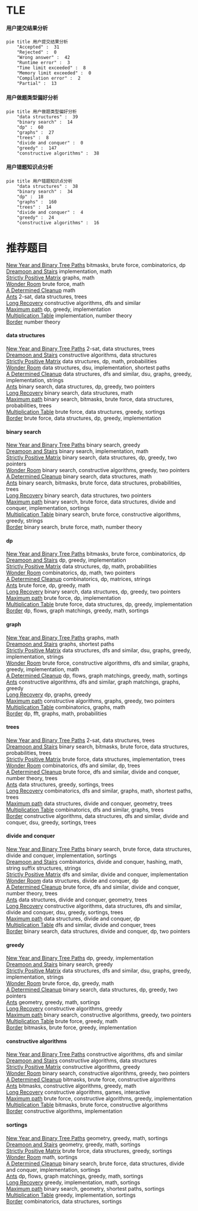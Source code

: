 # TLE
<!-- tabs:start -->
#### **用户提交结果分析**

```mermaid
pie title 用户提交结果分析
    "Accepted" :  31
    "Rejected" :  0
    "Wrong answer" :  42
    "Runtime error" :  3
    "Time limit exceeded" :  8
    "Memory limit exceeded" :  0
    "Compilation error" :  2
    "Partial" :  13
```
#### **用户做题类型偏好分析**

```mermaid
pie title 用户做题类型偏好分析
    "data structures" :  39
    "binary search" :  14
    "dp" :  60
    "graphs" :  27
    "trees" :  8
    "divide and conquer" :  0
    "greedy" :  147
    "constructive algorithms" :  38
```
#### **用户错题知识点分析**

```mermaid
pie title 用户错题知识点分析
    "data structures" :  38
    "binary search" :  34
    "dp" :  18
    "graphs" :  160
    "trees" :  14
    "divide and conquer" :  4
    "greedy" :  24
    "constructive algorithms" :  16
```
<!-- tabs:end -->
# 推荐题目
[New Year and Binary Tree Paths](http://codeforces.com/problemset/problem/750/G)		bitmasks,
                        brute force,
                        combinatorics,
                        dp		  
[Dreamoon and Stairs](http://codeforces.com/problemset/problem/476/A)		implementation,
                        math		  
[Strictly Positive Matrix](https://codeforces.com/contest/403/problem/C)		graphs,
                        math		  
[Wonder Room](http://codeforces.com/problemset/problem/466/B)		brute force,
                        math		  
[A Determined Cleanup](https://codeforces.com/contest/934/problem/D)		math		  
[Ants](https://codeforces.com/contest/318/problem/D)		2-sat,
                        data structures,
                        trees		  
[Long Recovery](http://codeforces.com/problemset/problem/1446/E)		constructive algorithms,
                        dfs and similar		  
[Maximum path](http://codeforces.com/problemset/problem/762/D)		dp,
                        greedy,
                        implementation		  
[Multiplication Table](http://codeforces.com/problemset/problem/577/A)		implementation,
                        number theory		  
[Border](http://codeforces.com/problemset/problem/1010/C)		number theory		  
<!-- tabs:start -->
#### **data structures**
[New Year and Binary Tree Paths](https://codeforces.com/contest/318/problem/D)		2-sat,
                        data structures,
                        trees		  
[Dreamoon and Stairs](http://codeforces.com/problemset/problem/220/B)		constructive algorithms,
                        data structures		  
[Strictly Positive Matrix](http://codeforces.com/problemset/problem/1265/E)		data structures,
                        dp,
                        math,
                        probabilities		  
[Wonder Room](https://codeforces.com/contest/1484/problem/D)		data structures,
                        dsu,
                        implementation,
                        shortest paths		  
[A Determined Cleanup](http://codeforces.com/problemset/problem/1213/F)		data structures,
                        dfs and similar,
                        dsu,
                        graphs,
                        greedy,
                        implementation,
                        strings		  
[Ants](http://codeforces.com/problemset/problem/1492/C)		binary search,
                        data structures,
                        dp,
                        greedy,
                        two pointers		  
[Long Recovery](http://codeforces.com/problemset/problem/1490/G)		binary search,
                        data structures,
                        math		  
[Maximum path](http://codeforces.com/problemset/problem/1479/D)		binary search,
                        bitmasks,
                        brute force,
                        data structures,
                        probabilities,
                        trees		  
[Multiplication Table](http://codeforces.com/problemset/problem/1497/A)		brute force,
                        data structures,
                        greedy,
                        sortings		  
[Border](http://codeforces.com/problemset/problem/1491/C)		brute force,
                        data structures,
                        dp,
                        greedy,
                        implementation		  
#### **binary search**
[New Year and Binary Tree Paths](http://codeforces.com/problemset/problem/1165/F1)		binary search,
                        greedy		  
[Dreamoon and Stairs](http://codeforces.com/problemset/problem/255/D)		binary search,
                        implementation,
                        math		  
[Strictly Positive Matrix](http://codeforces.com/problemset/problem/1492/C)		binary search,
                        data structures,
                        dp,
                        greedy,
                        two pointers		  
[Wonder Room](http://codeforces.com/problemset/problem/1463/D)		binary search,
                        constructive algorithms,
                        greedy,
                        two pointers		  
[A Determined Cleanup](http://codeforces.com/problemset/problem/1490/G)		binary search,
                        data structures,
                        math		  
[Ants](http://codeforces.com/problemset/problem/1479/D)		binary search,
                        bitmasks,
                        brute force,
                        data structures,
                        probabilities,
                        trees		  
[Long Recovery](http://codeforces.com/problemset/problem/1436/E)		binary search,
                        data structures,
                        two pointers		  
[Maximum path](http://codeforces.com/problemset/problem/1461/D)		binary search,
                        brute force,
                        data structures,
                        divide and conquer,
                        implementation,
                        sortings		  
[Multiplication Table](http://codeforces.com/problemset/problem/1493/C)		binary search,
                        brute force,
                        constructive algorithms,
                        greedy,
                        strings		  
[Border](http://codeforces.com/problemset/problem/1487/D)		binary search,
                        brute force,
                        math,
                        number theory		  
#### **dp**
[New Year and Binary Tree Paths](http://codeforces.com/problemset/problem/750/G)		bitmasks,
                        brute force,
                        combinatorics,
                        dp		  
[Dreamoon and Stairs](http://codeforces.com/problemset/problem/762/D)		dp,
                        greedy,
                        implementation		  
[Strictly Positive Matrix](http://codeforces.com/problemset/problem/1265/E)		data structures,
                        dp,
                        math,
                        probabilities		  
[Wonder Room](http://codeforces.com/problemset/problem/1437/F)		combinatorics,
                        dp,
                        math,
                        two pointers		  
[A Determined Cleanup](http://codeforces.com/problemset/problem/506/E)		combinatorics,
                        dp,
                        matrices,
                        strings		  
[Ants](http://codeforces.com/problemset/problem/1478/B)		brute force,
                        dp,
                        greedy,
                        math		  
[Long Recovery](http://codeforces.com/problemset/problem/1492/C)		binary search,
                        data structures,
                        dp,
                        greedy,
                        two pointers		  
[Maximum path](https://codeforces.com/contest/1457/problem/C)		brute force,
                        dp,
                        implementation		  
[Multiplication Table](http://codeforces.com/problemset/problem/1491/C)		brute force,
                        data structures,
                        dp,
                        greedy,
                        implementation		  
[Border](http://codeforces.com/problemset/problem/1437/C)		dp,
                        flows,
                        graph matchings,
                        greedy,
                        math,
                        sortings		  
#### **graph**
[New Year and Binary Tree Paths](https://codeforces.com/contest/403/problem/C)		graphs,
                        math		  
[Dreamoon and Stairs](https://codeforces.com/contest/602/problem/C)		graphs,
                        shortest paths		  
[Strictly Positive Matrix](http://codeforces.com/problemset/problem/1213/F)		data structures,
                        dfs and similar,
                        dsu,
                        graphs,
                        greedy,
                        implementation,
                        strings		  
[Wonder Room](http://codeforces.com/problemset/problem/1487/C)		brute force,
                        constructive algorithms,
                        dfs and similar,
                        graphs,
                        greedy,
                        implementation,
                        math		  
[A Determined Cleanup](http://codeforces.com/problemset/problem/1437/C)		dp,
                        flows,
                        graph matchings,
                        greedy,
                        math,
                        sortings		  
[Ants](http://codeforces.com/problemset/problem/1470/D)		constructive algorithms,
                        dfs and similar,
                        graph matchings,
                        graphs,
                        greedy		  
[Long Recovery](http://codeforces.com/problemset/problem/1476/C)		dp,
                        graphs,
                        greedy		  
[Maximum path](http://codeforces.com/problemset/problem/1304/D)		constructive algorithms,
                        graphs,
                        greedy,
                        two pointers		  
[Multiplication Table](http://codeforces.com/problemset/problem/1475/C)		combinatorics,
                        graphs,
                        math		  
[Border](http://codeforces.com/problemset/problem/553/E)		dp,
                        fft,
                        graphs,
                        math,
                        probabilities		  
#### **trees**
[New Year and Binary Tree Paths](https://codeforces.com/contest/318/problem/D)		2-sat,
                        data structures,
                        trees		  
[Dreamoon and Stairs](http://codeforces.com/problemset/problem/1479/D)		binary search,
                        bitmasks,
                        brute force,
                        data structures,
                        probabilities,
                        trees		  
[Strictly Positive Matrix](http://codeforces.com/problemset/problem/1511/C)		brute force,
                        data structures,
                        implementation,
                        trees		  
[Wonder Room](http://codeforces.com/problemset/problem/1499/F)		combinatorics,
                        dfs and similar,
                        dp,
                        trees		  
[A Determined Cleanup](http://codeforces.com/problemset/problem/1491/E)		brute force,
                        dfs and similar,
                        divide and conquer,
                        number theory,
                        trees		  
[Ants](http://codeforces.com/problemset/problem/1466/D)		data structures,
                        greedy,
                        sortings,
                        trees		  
[Long Recovery](http://codeforces.com/problemset/problem/1495/D)		combinatorics,
                        dfs and similar,
                        graphs,
                        math,
                        shortest paths,
                        trees		  
[Maximum path](http://codeforces.com/problemset/problem/1303/G)		data structures,
                        divide and conquer,
                        geometry,
                        trees		  
[Multiplication Table](http://codeforces.com/problemset/problem/1454/E)		combinatorics,
                        dfs and similar,
                        graphs,
                        trees		  
[Border](http://codeforces.com/problemset/problem/1494/D)		constructive algorithms,
                        data structures,
                        dfs and similar,
                        divide and conquer,
                        dsu,
                        greedy,
                        sortings,
                        trees		  
#### **divide and conquer**
[New Year and Binary Tree Paths](http://codeforces.com/problemset/problem/1461/D)		binary search,
                        brute force,
                        data structures,
                        divide and conquer,
                        implementation,
                        sortings		  
[Dreamoon and Stairs](http://codeforces.com/problemset/problem/1466/G)		combinatorics,
                        divide and conquer,
                        hashing,
                        math,
                        string suffix structures,
                        strings		  
[Strictly Positive Matrix](http://codeforces.com/problemset/problem/1490/D)		dfs and similar,
                        divide and conquer,
                        implementation		  
[Wonder Room](https://codeforces.com/contest/1483/problem/C)		data structures,
                        divide and conquer,
                        dp		  
[A Determined Cleanup](http://codeforces.com/problemset/problem/1491/E)		brute force,
                        dfs and similar,
                        divide and conquer,
                        number theory,
                        trees		  
[Ants](http://codeforces.com/problemset/problem/1303/G)		data structures,
                        divide and conquer,
                        geometry,
                        trees		  
[Long Recovery](http://codeforces.com/problemset/problem/1494/D)		constructive algorithms,
                        data structures,
                        dfs and similar,
                        divide and conquer,
                        dsu,
                        greedy,
                        sortings,
                        trees		  
[Maximum path](http://codeforces.com/problemset/problem/1482/E)		data structures,
                        divide and conquer,
                        dp		  
[Multiplication Table](http://codeforces.com/problemset/problem/566/C)		dfs and similar,
                        divide and conquer,
                        trees		  
[Border](http://codeforces.com/problemset/problem/1428/F)		binary search,
                        data structures,
                        divide and conquer,
                        dp,
                        two pointers		  
#### **greedy**
[New Year and Binary Tree Paths](http://codeforces.com/problemset/problem/762/D)		dp,
                        greedy,
                        implementation		  
[Dreamoon and Stairs](http://codeforces.com/problemset/problem/1165/F1)		binary search,
                        greedy		  
[Strictly Positive Matrix](http://codeforces.com/problemset/problem/1213/F)		data structures,
                        dfs and similar,
                        dsu,
                        graphs,
                        greedy,
                        implementation,
                        strings		  
[Wonder Room](http://codeforces.com/problemset/problem/1478/B)		brute force,
                        dp,
                        greedy,
                        math		  
[A Determined Cleanup](http://codeforces.com/problemset/problem/1492/C)		binary search,
                        data structures,
                        dp,
                        greedy,
                        two pointers		  
[Ants](https://codeforces.com/contest/1496/problem/C)		geometry,
                        greedy,
                        math,
                        sortings		  
[Long Recovery](http://codeforces.com/problemset/problem/1493/A)		constructive algorithms,
                        greedy		  
[Maximum path](http://codeforces.com/problemset/problem/1463/D)		binary search,
                        constructive algorithms,
                        greedy,
                        two pointers		  
[Multiplication Table](http://codeforces.com/problemset/problem/1462/C)		brute force,
                        greedy,
                        math		  
[Border](http://codeforces.com/problemset/problem/1494/B)		bitmasks,
                        brute force,
                        greedy,
                        implementation		  
#### **constructive algorithms**
[New Year and Binary Tree Paths](http://codeforces.com/problemset/problem/1446/E)		constructive algorithms,
                        dfs and similar		  
[Dreamoon and Stairs](http://codeforces.com/problemset/problem/220/B)		constructive algorithms,
                        data structures		  
[Strictly Positive Matrix](http://codeforces.com/problemset/problem/1493/A)		constructive algorithms,
                        greedy		  
[Wonder Room](http://codeforces.com/problemset/problem/1463/D)		binary search,
                        constructive algorithms,
                        greedy,
                        two pointers		  
[A Determined Cleanup](https://codeforces.com/contest/1456/problem/B)		bitmasks,
                        brute force,
                        constructive algorithms		  
[Ants](http://codeforces.com/problemset/problem/1492/D)		bitmasks,
                        constructive algorithms,
                        greedy,
                        math		  
[Long Recovery](https://codeforces.com/contest/1504/problem/D)		constructive algorithms,
                        games,
                        interactive		  
[Maximum path](https://codeforces.com/contest/1483/problem/A)		brute force,
                        constructive algorithms,
                        greedy,
                        implementation		  
[Multiplication Table](https://codeforces.com/contest/1457/problem/D)		bitmasks,
                        brute force,
                        constructive algorithms		  
[Border](http://codeforces.com/problemset/problem/1513/A)		constructive algorithms,
                        implementation		  
#### **sortings**
[New Year and Binary Tree Paths](https://codeforces.com/contest/1496/problem/C)		geometry,
                        greedy,
                        math,
                        sortings		  
[Dreamoon and Stairs](http://codeforces.com/problemset/problem/1495/A)		geometry,
                        greedy,
                        math,
                        sortings		  
[Strictly Positive Matrix](http://codeforces.com/problemset/problem/1497/A)		brute force,
                        data structures,
                        greedy,
                        sortings		  
[Wonder Room](http://codeforces.com/problemset/problem/1427/A)		math,
                        sortings		  
[A Determined Cleanup](http://codeforces.com/problemset/problem/1461/D)		binary search,
                        brute force,
                        data structures,
                        divide and conquer,
                        implementation,
                        sortings		  
[Ants](http://codeforces.com/problemset/problem/1437/C)		dp,
                        flows,
                        graph matchings,
                        greedy,
                        math,
                        sortings		  
[Long Recovery](http://codeforces.com/problemset/problem/1473/A)		greedy,
                        implementation,
                        math,
                        sortings		  
[Maximum path](http://codeforces.com/problemset/problem/1486/B)		binary search,
                        geometry,
                        shortest paths,
                        sortings		  
[Multiplication Table](http://codeforces.com/problemset/problem/1480/B)		greedy,
                        implementation,
                        sortings		  
[Border](http://codeforces.com/problemset/problem/1420/D)		combinatorics,
                        data structures,
                        sortings		  
<!-- tabs:end -->

